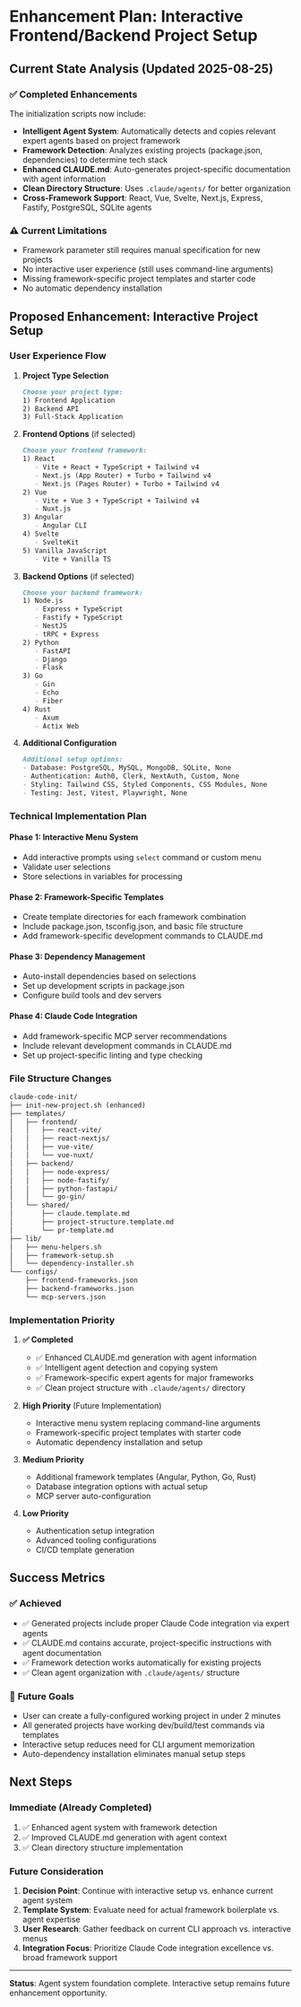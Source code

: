 # Enhancement Plan: Interactive Frontend/Backend Project Setup

## Current State Analysis (Updated 2025-08-25)

### ✅ **Completed Enhancements**

The initialization scripts now include:

- **Intelligent Agent System**: Automatically detects and copies relevant expert agents based on project framework
- **Framework Detection**: Analyzes existing projects (package.json, dependencies) to determine tech stack
- **Enhanced CLAUDE.md**: Auto-generates project-specific documentation with agent information
- **Clean Directory Structure**: Uses `.claude/agents/` for better organization
- **Cross-Framework Support**: React, Vue, Svelte, Next.js, Express, Fastify, PostgreSQL, SQLite agents

### ⚠️ **Current Limitations**

- Framework parameter still requires manual specification for new projects
- No interactive user experience (still uses command-line arguments)
- Missing framework-specific project templates and starter code
- No automatic dependency installation

## Proposed Enhancement: Interactive Project Setup

### User Experience Flow

1. **Project Type Selection**

   ```markdown
   Choose your project type:
   1) Frontend Application
   2) Backend API
   3) Full-Stack Application
   ```

2. **Frontend Options** (if selected)

   ```markdown
   Choose your frontend framework:
   1) React
      - Vite + React + TypeScript + Tailwind v4
      - Next.js (App Router) + Turbo + Tailwind v4
      - Next.js (Pages Router) + Turbo + Tailwind v4
   2) Vue
      - Vite + Vue 3 + TypeScript + Tailwind v4
      - Nuxt.js
   3) Angular
      - Angular CLI
   4) Svelte
      - SvelteKit
   5) Vanilla JavaScript
      - Vite + Vanilla TS
   ```

3. **Backend Options** (if selected)

   ```markdown
   Choose your backend framework:
   1) Node.js
      - Express + TypeScript
      - Fastify + TypeScript
      - NestJS
      - tRPC + Express
   2) Python
      - FastAPI
      - Django
      - Flask
   3) Go
      - Gin
      - Echo
      - Fiber
   4) Rust
      - Axum
      - Actix Web
   ```

4. **Additional Configuration**

   ```markdown
   Additional setup options:
   - Database: PostgreSQL, MySQL, MongoDB, SQLite, None
   - Authentication: Auth0, Clerk, NextAuth, Custom, None
   - Styling: Tailwind CSS, Styled Components, CSS Modules, None
   - Testing: Jest, Vitest, Playwright, None
   ```

### Technical Implementation Plan

#### Phase 1: Interactive Menu System

- Add interactive prompts using `select` command or custom menu
- Validate user selections
- Store selections in variables for processing

#### Phase 2: Framework-Specific Templates

- Create template directories for each framework combination
- Include package.json, tsconfig.json, and basic file structure
- Add framework-specific development commands to CLAUDE.md

#### Phase 3: Dependency Management

- Auto-install dependencies based on selections
- Set up development scripts in package.json
- Configure build tools and dev servers

#### Phase 4: Claude Code Integration

- Add framework-specific MCP server recommendations
- Include relevant development commands in CLAUDE.md
- Set up project-specific linting and type checking

### File Structure Changes

```markdown
claude-code-init/
├── init-new-project.sh (enhanced)
├── templates/
│   ├── frontend/
│   │   ├── react-vite/
│   │   ├── react-nextjs/
│   │   ├── vue-vite/
│   │   └── vue-nuxt/
│   ├── backend/
│   │   ├── node-express/
│   │   ├── node-fastify/
│   │   ├── python-fastapi/
│   │   └── go-gin/
│   └── shared/
│       ├── claude.template.md
│       ├── project-structure.template.md
│       └── pr-template.md
├── lib/
│   ├── menu-helpers.sh
│   ├── framework-setup.sh
│   └── dependency-installer.sh
└── configs/
    ├── frontend-frameworks.json
    ├── backend-frameworks.json
    └── mcp-servers.json
```

### Implementation Priority

1. **✅ Completed**
   - ✅ Enhanced CLAUDE.md generation with agent information
   - ✅ Intelligent agent detection and copying system
   - ✅ Framework-specific expert agents for major frameworks
   - ✅ Clean project structure with `.claude/agents/` directory

2. **High Priority** (Future Implementation)
   - Interactive menu system replacing command-line arguments
   - Framework-specific project templates with starter code
   - Automatic dependency installation and setup

3. **Medium Priority**
   - Additional framework templates (Angular, Python, Go, Rust)
   - Database integration options with actual setup
   - MCP server auto-configuration

4. **Low Priority**
   - Authentication setup integration
   - Advanced tooling configurations
   - CI/CD template generation

## Success Metrics

### ✅ **Achieved**

- ✅ Generated projects include proper Claude Code integration via expert agents
- ✅ CLAUDE.md contains accurate, project-specific instructions with agent documentation
- ✅ Framework detection works automatically for existing projects
- ✅ Clean agent organization with `.claude/agents/` structure

### 🎯 **Future Goals**

- User can create a fully-configured working project in under 2 minutes
- All generated projects have working dev/build/test commands via templates
- Interactive setup reduces need for CLI argument memorization
- Auto-dependency installation eliminates manual setup steps

## Next Steps

### Immediate (Already Completed)

1. ✅ Enhanced agent system with framework detection
2. ✅ Improved CLAUDE.md generation with agent context
3. ✅ Clean directory structure implementation

### Future Consideration

1. **Decision Point**: Continue with interactive setup vs. enhance current agent system
2. **Template System**: Evaluate need for actual framework boilerplate vs. agent expertise
3. **User Research**: Gather feedback on current CLI approach vs. interactive menus
4. **Integration Focus**: Prioritize Claude Code integration excellence vs. broad framework support

---
**Status**: Agent system foundation complete. Interactive setup remains future enhancement opportunity.
